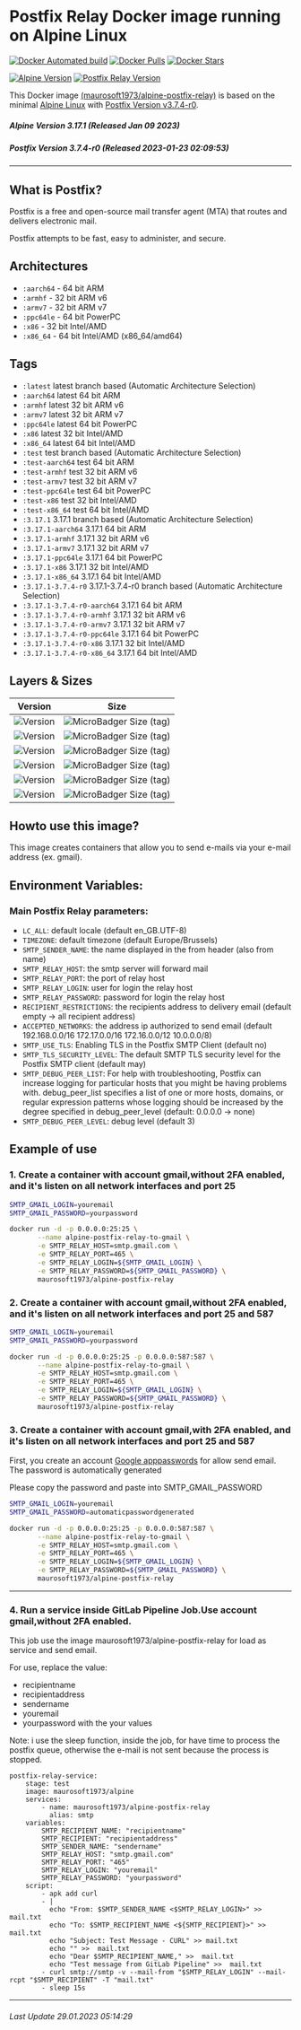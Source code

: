 # Postfix Relay Docker image running on Alpine Linux

[![Docker Automated build](https://img.shields.io/docker/automated/maurosoft1973/alpine-postfix-relay.svg?style=for-the-badge&logo=docker)](https://hub.docker.com/r/maurosoft1973/alpine-postfix-relay/)
[![Docker Pulls](https://img.shields.io/docker/pulls/maurosoft1973/alpine-postfix-relay.svg?style=for-the-badge&logo=docker)](https://hub.docker.com/r/maurosoft1973/alpine-postfix-relay/)
[![Docker Stars](https://img.shields.io/docker/stars/maurosoft1973/alpine-postfix-relay.svg?style=for-the-badge&logo=docker)](https://hub.docker.com/r/maurosoft1973/alpine-postfix-relay/)

[![Alpine Version](https://img.shields.io/badge/Alpine%20version-v3.17.1-green.svg?style=for-the-badge)](https://alpinelinux.org/)
[![Postfix Relay Version](https://img.shields.io/docker/v/maurosoft1973/alpine-postfix-relay?sort=semver&style=for-the-badge)](https://www.postfix.net)

This Docker image [(maurosoft1973/alpine-postfix-relay)](https://hub.docker.com/r/maurosoft1973/alpine-postfix-relay/) is based on the minimal [Alpine Linux](https://alpinelinux.org/) with [Postfix Version v3.7.4-r0](https://www.postfix.net).

##### Alpine Version 3.17.1 (Released Jan 09 2023)
##### Postfix Version 3.7.4-r0 (Released 2023-01-23 02:09:53)

----

## What is Postfix?
Postfix is a free and open-source mail transfer agent (MTA) that routes and delivers electronic mail.

Postfix attempts to be fast, easy to administer, and secure.

## Architectures

* ```:aarch64``` - 64 bit ARM
* ```:armhf```   - 32 bit ARM v6
* ```:armv7```   - 32 bit ARM v7
* ```:ppc64le``` - 64 bit PowerPC
* ```:x86```     - 32 bit Intel/AMD
* ```:x86_64```  - 64 bit Intel/AMD (x86_64/amd64)

## Tags

* ```:latest```         latest branch based (Automatic Architecture Selection)
* ```:aarch64```        latest 64 bit ARM
* ```:armhf```          latest 32 bit ARM v6
* ```:armv7```          latest 32 bit ARM v7
* ```:ppc64le```        latest 64 bit PowerPC
* ```:x86```            latest 32 bit Intel/AMD
* ```:x86_64```         latest 64 bit Intel/AMD
* ```:test```           test branch based (Automatic Architecture Selection)
* ```:test-aarch64```   test 64 bit ARM
* ```:test-armhf```     test 32 bit ARM v6
* ```:test-armv7```     test 32 bit ARM v7
* ```:test-ppc64le```   test 64 bit PowerPC
* ```:test-x86```       test 32 bit Intel/AMD
* ```:test-x86_64```    test 64 bit Intel/AMD
* ```:3.17.1``` 3.17.1 branch based (Automatic Architecture Selection)
* ```:3.17.1-aarch64```   3.17.1 64 bit ARM
* ```:3.17.1-armhf```     3.17.1 32 bit ARM v6
* ```:3.17.1-armv7```     3.17.1 32 bit ARM v7
* ```:3.17.1-ppc64le```   3.17.1 64 bit PowerPC
* ```:3.17.1-x86```       3.17.1 32 bit Intel/AMD
* ```:3.17.1-x86_64```    3.17.1 64 bit Intel/AMD
* ```:3.17.1-3.7.4-r0``` 3.17.1-3.7.4-r0 branch based (Automatic Architecture Selection)
* ```:3.17.1-3.7.4-r0-aarch64```   3.17.1 64 bit ARM
* ```:3.17.1-3.7.4-r0-armhf```     3.17.1 32 bit ARM v6
* ```:3.17.1-3.7.4-r0-armv7```     3.17.1 32 bit ARM v7
* ```:3.17.1-3.7.4-r0-ppc64le```   3.17.1 64 bit PowerPC
* ```:3.17.1-3.7.4-r0-x86```       3.17.1 32 bit Intel/AMD
* ```:3.17.1-3.7.4-r0-x86_64```    3.17.1 64 bit Intel/AMD

## Layers & Sizes

| Version                                                                               | Size                                                                                                                               |
|---------------------------------------------------------------------------------------|------------------------------------------------------------------------------------------------------------------------------------|
| ![Version](https://img.shields.io/badge/version-amd64-blue.svg?style=for-the-badge)   | ![MicroBadger Size (tag)](https://img.shields.io/docker/image-size/maurosoft1973/alpine-postfix-relay/latest?style=for-the-badge)  |
| ![Version](https://img.shields.io/badge/version-aarch64-blue.svg?style=for-the-badge) | ![MicroBadger Size (tag)](https://img.shields.io/docker/image-size/maurosoft1973/alpine-postfix-relay/aarch64?style=for-the-badge) |
| ![Version](https://img.shields.io/badge/version-armv6-blue.svg?style=for-the-badge)   | ![MicroBadger Size (tag)](https://img.shields.io/docker/image-size/maurosoft1973/alpine-postfix-relay/armhf?style=for-the-badge)   |
| ![Version](https://img.shields.io/badge/version-armv7-blue.svg?style=for-the-badge)   | ![MicroBadger Size (tag)](https://img.shields.io/docker/image-size/maurosoft1973/alpine-postfix-relay/armv7?style=for-the-badge)   |
| ![Version](https://img.shields.io/badge/version-ppc64le-blue.svg?style=for-the-badge) | ![MicroBadger Size (tag)](https://img.shields.io/docker/image-size/maurosoft1973/alpine-postfix-relay/ppc64le?style=for-the-badge) |
| ![Version](https://img.shields.io/badge/version-x86-blue.svg?style=for-the-badge)     | ![MicroBadger Size (tag)](https://img.shields.io/docker/image-size/maurosoft1973/alpine-postfix-relay/x86?style=for-the-badge)     |

## Howto use this image?

This image creates containers that allow you to send e-mails via your e-mail address (ex. gmail).

## Environment Variables:

### Main Postfix Relay parameters:
* `LC_ALL`: default locale (default en_GB.UTF-8)
* `TIMEZONE`: default timezone (default Europe/Brussels)
* `SMTP_SENDER_NAME`: the name displayed in the from header (also from name)
* `SMTP_RELAY_HOST`: the smtp server will forward mail
* `SMTP_RELAY_PORT`: the port of relay host
* `SMTP_RELAY_LOGIN`: user for login the relay host
* `SMTP_RELAY_PASSWORD`: password for login the relay host
* `RECIPIENT_RESTRICTIONS`: the recipients address to delivery email (default empty -> all recipient address)
* `ACCEPTED_NETWORKS`: the address ip authorized to send email (default 192.168.0.0/16 172.17.0.0/16 172.16.0.0/12 10.0.0.0/8)
* `SMTP_USE_TLS`: Enabling TLS in the Postfix SMTP Client (default no)
* `SMTP_TLS_SECURITY_LEVEL`: The default SMTP TLS security level for the Postfix SMTP client (default may)
* `SMTP_DEBUG_PEER_LIST`: For help with troubleshooting, Postfix can increase logging for particular hosts that you might be having problems with. debug_peer_list specifies a list of one or more hosts, domains, or regular expression patterns whose logging should be increased by the degree specified in debug_peer_level (default: 0.0.0.0 -> none)
* `SMTP_DEBUG_PEER_LEVEL`: debug level (default 3)

## Example of use


### 1. Create a container with account gmail,without 2FA enabled, and it's listen on all network interfaces and port 25
```sh
SMTP_GMAIL_LOGIN=youremail
SMTP_GMAIL_PASSWORD=yourpassword

docker run -d -p 0.0.0.0:25:25 \
       --name alpine-postfix-relay-to-gmail \
       -e SMTP_RELAY_HOST=smtp.gmail.com \
       -e SMTP_RELAY_PORT=465 \
       -e SMTP_RELAY_LOGIN=${SMTP_GMAIL_LOGIN} \
       -e SMTP_RELAY_PASSWORD=${SMTP_GMAIL_PASSWORD} \
       maurosoft1973/alpine-postfix-relay
```

### 2. Create a container with account gmail,without 2FA enabled, and it's listen on all network interfaces and port 25 and 587
```sh
SMTP_GMAIL_LOGIN=youremail
SMTP_GMAIL_PASSWORD=yourpassword

docker run -d -p 0.0.0.0:25:25 -p 0.0.0.0:587:587 \
       --name alpine-postfix-relay-to-gmail \
       -e SMTP_RELAY_HOST=smtp.gmail.com \
       -e SMTP_RELAY_PORT=465 \
       -e SMTP_RELAY_LOGIN=${SMTP_GMAIL_LOGIN} \
       -e SMTP_RELAY_PASSWORD=${SMTP_GMAIL_PASSWORD} \
       maurosoft1973/alpine-postfix-relay
```

### 3. Create a container with account gmail,with 2FA enabled, and it's listen on all network interfaces and port 25 and 587
First, you create an account [Google apppasswords](https://myaccount.google.com/apppasswords) for allow send email. The password is automatically generated

Please copy the password and paste into SMTP_GMAIL_PASSWORD

```sh
SMTP_GMAIL_LOGIN=youremail
SMTP_GMAIL_PASSWORD=automaticpasswordgenerated

docker run -d -p 0.0.0.0:25:25 -p 0.0.0.0:587:587 \
       --name alpine-postfix-relay-to-gmail \
       -e SMTP_RELAY_HOST=smtp.gmail.com \
       -e SMTP_RELAY_PORT=465 \
       -e SMTP_RELAY_LOGIN=${SMTP_GMAIL_LOGIN} \
       -e SMTP_RELAY_PASSWORD=${SMTP_GMAIL_PASSWORD} \
       maurosoft1973/alpine-postfix-relay
```

***

### 4. Run a service inside GitLab Pipeline Job.Use account gmail,without 2FA enabled.

This job use the image maurosoft1973/alpine-postfix-relay for load as service and send email. 

For use, replace the value:
- recipientname
- recipientaddress
- sendername
- youremail
- yourpassword
with the your values

Note: i use the sleep function, inside the job, for have time to process the postfix queue, otherwise the e-mail is not sent because the process is stopped.

```pipeline
postfix-relay-service:
    stage: test
    image: maurosoft1973/alpine
    services:
        - name: maurosoft1973/alpine-postfix-relay
          alias: smtp
    variables:
        SMTP_RECIPIENT_NAME: "recipientname"
        SMTP_RECIPIENT: "recipientaddress"
        SMTP_SENDER_NAME: "sendername"
        SMTP_RELAY_HOST: "smtp.gmail.com"
        SMTP_RELAY_PORT: "465"
        SMTP_RELAY_LOGIN: "youremail"
        SMTP_RELAY_PASSWORD: "yourpassword"
    script:
        - apk add curl
        - |
          echo "From: $SMTP_SENDER_NAME <$SMTP_RELAY_LOGIN>" >> mail.txt
          echo "To: $SMTP_RECIPIENT_NAME <${SMTP_RECIPIENT}>" >> mail.txt
          echo "Subject: Test Message - CURL" >> mail.txt
          echo "" >>  mail.txt
          echo "Dear $SMTP_RECIPIENT_NAME," >>  mail.txt
          echo "Test message from GitLab Pipeline" >>  mail.txt
        - curl smtp://smtp -v --mail-from "$SMTP_RELAY_LOGIN" --mail-rcpt "$SMTP_RECIPIENT" -T "mail.txt"
        - sleep 15s
```

***
###### Last Update 29.01.2023 05:14:29
